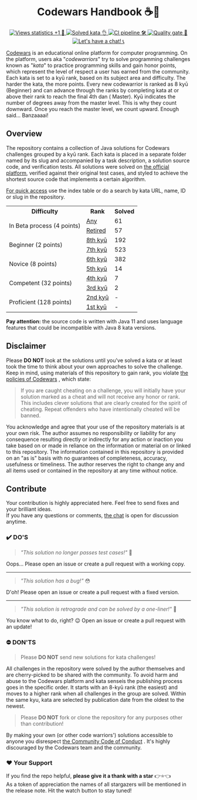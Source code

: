 <h1 align="center">Codewars Handbook ☕️🚀</h1>

<p align="center">
   <a href="https://hits.seeyoufarm.com/api/count/graph/dailyhits.svg?url=https://github.com/ParanoidUser/codewars-handbook">
       <img src="https://img.shields.io/badge/dynamic/xml?color=success&label=views&query=//*[name()=%27text%27][3]&url=https://hits.seeyoufarm.com/api/count/incr/badge.svg?url=https%3A%2F%2Fgithub.com%2FParanoidUser%2Fcodewars-handbook"
           title="Views statistics +1 👀">
   </a>
   <a href="https://www.codewars.com">
      <img src="https://img.shields.io/badge/solved%20kata-1238-red.svg"
           title="Solved kata 👌">
   </a>
   <a href="https://github.com/ParanoidUser/codewars-handbook">
      <img src="https://img.shields.io/github/workflow/status/ParanoidUser/codewars-handbook/CI"
           title="CI pipeline 🛠">
   </a>
   <a href="https://sonarcloud.io/dashboard?id=codewars-handbook">
      <img src="https://img.shields.io/sonar/alert_status/codewars-handbook?server=https%3A%2F%2Fsonarcloud.io"
           title="Quality gate 🔎">
   </a>
   <a href="https://gitter.im/ParanoidUser/codewars-handbook">
      <img src="https://img.shields.io/gitter/room/ParanoidUser/codewars-handbook?color=49c39e"
           title="Let's have a chat! 📞">
   </a>
<p>

[Codewars](https://www.codewars.com) is an educational online platform for computer programming. On
the platform, users aka "*codewarriors*" try to solve programming challenges known as "*kata*" to
practice programming skills and gain honor points, which represent the level of respect a user has
earned from the community. Each kata is set to a kyū rank, based on its subject area and difficulty.
The harder the kata, the more points. Every new codewarrior is ranked as 8 kyū (Beginner) and can
advance through the ranks by completing kata at or above their rank to reach the final 4th dan (
Master). Kyū indicates the number of degrees away from the master level. This is why they count
downward. Once you reach the master level, we count upward. Enough said... Banzaaaai!

## Overview

The repository contains a collection of Java solutions for Codewars challenges grouped by a kyū
rank. Each kata is placed in a separate folder named by its slug and accompanied by a task
description, a solution source code, and verification tests. All solutions were solved
on [the official platform](https://www.codewars.com), verified against their original test cases,
and styled to achieve the shortest source code that implements a certain algorithm.

<ins>For quick access</ins> use the index table or do a search by kata URL, name, ID or slug in the
repository.

<table>
   <tbody>
      <tr>
         <th>Difficulty</th>
         <th>Rank</th>
         <th>Solved</th>
      </tr>
      <tr>
         <td rowspan=2>In Beta process (4 points)</td>
         <td>
            <a href="/kata/beta/index.md"
               title="All published kata which are waiting for community approval and difficulty ranking">Any
            </a>
         </td>
         <td>61</td>
      </tr>
      <tr>
         <td>
            <a href="/kata/retired/index.md" 
               title="Low-quality kata with a low satisfaction rate">Retired
            </a>
         </td>
         <td>57</td>
      </tr>
      <tr>
         <td rowspan=2>Beginner (2 points)</td>
         <td>
            <a href="/kata/8-kyu/index.md"
               title="- Defining a simple function (i.e. hello world)&#13;- Basic variable assignments&#13;- Fixing basic syntax issues&#13;- Trivial algorithms such as basic if/else statements">8th kyū
            </a>
         </td>
         <td>192</td>
      </tr>
      <tr>
         <td>
            <a href="/kata/7-kyu/index.md"
               title="- Iterating arrays and returning a subset of values&#13;- Basic data type manipulations&#13;- Basic functional or object-oriented concepts&#13;- Basic Regular Expressions">7th kyū
            </a>
         </td>
         <td>523</td>
      </tr>
      <tr>
         <td rowspan=2>Novice (8 points)</td>
         <td>
            <a href="/kata/6-kyu/index.md"
               title="- Complex language features (closures, scopes, monads, etc)&#13;- Complex OOP/Functional concepts&#13;- Basic Design Patterns&#13;- Complex Regular Expressions">6th kyū
            </a>
         </td>
         <td>382</td>
      </tr>
      <tr>
         <td>
            <a href="/kata/5-kyu/index.md"
               title="- Complex language features that require mature OOP/Functional concepts&#13;- Advanced OOP/Functional concepts&#13;- Complex Design Patterns&#13;- Advanced regular expression usage">5th kyū
            </a>
         </td> 
         <td>14</td>
      </tr>
      <tr>
         <td rowspan=2>Competent (32 points)</td>
         <td>
            <a href="/kata/4-kyu/index.md"
               title="- Computer science concepts utilizing complex algorithms&#13;- Advanced design patterns&#13;- Understanding intricate business requirements&#13;- Advanced concepts such as concurrency, parallelism, meta programming and cryptography">4th kyū
            </a>
         </td>
         <td>7</td>
      </tr>
      <tr>
         <td>
            <a href="/kata/3-kyu/index.md"
               title="- Computer science concepts utilizing advanced algorithms&#13;- Ability to implement advanced requirements in a scalable fashion&#13;- Basic AI/machine learning algorithms&#13;- Detailed usage of advanced concepts such as concurrency, parallelism and cryptography">3rd kyū
            </a>
         </td>
         <td>2</td>
      </tr>
      <tr>
         <td rowspan=2>Proficient (128 points)</td>
         <td>
            <a href="/kata/2-kyu/index.md"
               title="- Complex AI/machine learning algorithms&#13;- Reverse engineering techniques&#13;- Basic interpreters and compilers&#13;- Basic mini-programs with multiple feature requirements (such as a basic markdown parser)">2nd kyū
            </a>
         </td>
         <td>-</td>
      </tr>
      <tr>
         <td>
            <a href="/kata/1-kyu/index.md" 
               title="- Advanced AI/machine learning algorithms&#13;- Complex interpreters and compilers&#13;- Complex Mini-programs with multiple feature requirements (such as a complete markdown parser)">1st kyū
            </a>
         </td>
         <td>-</td>
      </tr>
   </tbody>
</table>

**Pay attention:** the source code is written with Java 11 and uses language features that could be
incompatible with Java 8 kata versions.

## Disclaimer

Please **DO NOT** look at the solutions until you've solved a kata or at least took the time to
think about your own approaches to solve the challenge. Keep in mind, using materials of this
repository to gain rank, you
violate [the policies of Codewars](https://github.com/Codewars/codewars.com/wiki/Community-Code-of-Conduct#policy)
, which state:
> If you are caught cheating on a challenge, you will initially have your solution marked as a cheat
> and will not receive any honor or rank. This includes clever solutions that are clearly created
> for
> the spirit of cheating. Repeat offenders who have intentionally cheated will be banned.

You acknowledge and agree that your use of the repository materials is at your own risk. The author
assumes no responsibility or liability for any consequence resulting directly or indirectly for any
action or inaction you take based on or made in reliance on the information or material on or linked
to this repository. The information contained in this repository is provided on an "as is" basis
with no guarantees of completeness, accuracy, usefulness or timeliness. The author reserves the
right to change any and all items used or contained in the repository at any time without notice.

## Contribute

Your contribution is highly appreciated here. Feel free to send fixes and your brilliant ideas.  
If you have any questions or comments, [the chat](https://gitter.im/paranoiduser/codewars-handbook)
is open for discussion anytime.

### ✔️ DO'S

> *"This solution no longer passes test cases!"* 😤

Oops... Please open an issue or create a pull request with a working copy.

---
> *"This solution has a bug!"* 😳

D'oh! Please open an issue or create a pull request with a fixed version.

---
> *"This solution is retrograde and can be solved by a one-liner!"* 🤔

You know what to do, right? 😉 Open an issue or create a pull request with an update!

### ⛔ DON'TS

> Please **DO NOT** send new solutions for kata challenges!

All challenges in the repository were solved by the author themselves and are cherry-picked to be
shared with the community. To avoid harm and abuse to the Codewars platform and kata senseis the
publishing process goes in the specific order. It starts with an 8-kyū rank (the easiest) and moves
to a higher rank when all challenges in the group are solved. Within the same kyu, kata are selected
by publication date from the oldest to the newest.

> Please **DO NOT** fork or clone the repository for any purposes other than contribution!

By making your own (or other code warriors') solutions accessible to anyone you
disrespect [the Community Code of Conduct](https://github.com/Codewars/codewars.com/wiki/Community-Code-of-Conduct)
. It's highly discouraged by the Codewars team and the community.

### ❤️ Your Support

If you find the repo helpful, **please give it a thank with a
star** <span title="↑↑↑ hit that button ↑↑↑">👉⭐👈</span>  
As a token of appreciation the names of all stargazers will be mentioned in the release note. Hit
the watch button to stay tuned!  
